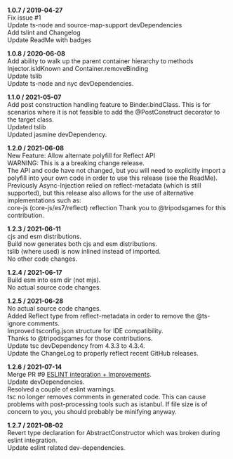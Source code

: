 **1.0.7 / 2019-04-27**  
Fix issue #1  
Update ts-node and source-map-support devDependencies  
Add tslint and Changelog  
Update ReadMe with badges  

**1.0.8 / 2020-06-08**  
Add ability to walk up the parent container hierarchy to methods Injector.isIdKnown and Container.removeBinding  
Update tslib  
Update ts-node and nyc devDependencies.  

**1.1.0 / 2021-05-07**  
Add post construction handling feature to Binder.bindClass.  This is for scenarios where it is not feasible to add the @PostConstruct decorator to the target class.  
Updated tslib  
Updated jasmine devDependency.  

**1.2.0 / 2021-06-08**  
New Feature: Allow alternate polyfill for Reflect API  
WARNING: This is a a breaking change release.  
The API and code have not changed, but you will need to explicitly import a polyfill into your own code in order to use this release (see the ReadMe).  
Previously Async-Injection relied on reflect-metadata (which is still supported), but this release also allows for the use of alternative implementations such as:  
    core-js (core-js/es7/reflect)
    reflection
Thank you to @tripodsgames for this contribution.  

**1.2.3 / 2021-06-11**  
cjs and esm distributions.  
Build now generates both cjs and esm distributions.  
tslib (where used) is now inlined instead of imported.  
No other code changes.  

**1.2.4 / 2021-06-17**  
Build esm into esm dir (not mjs).  
No actual source code changes.  

**1.2.5 / 2021-06-28**  
No actual source code changes.  
Added Reflect type from reflect-metadata in order to remove the @ts-ignore comments.  
Improved tsconfig.json structure for IDE compatibility.  
Thanks to @tripodsgames for those contributions.  
Update tsc devDependency from 4.3.3 to 4.3.4.  
Update the ChangeLog to properly reflect recent GitHub releases.  

**1.2.6 / 2021-07-14**  
Merge PR #9 [ESLINT integration + Improvements](https://github.com/pcafstockf/async-injection/pull/9).  
Update devDependencies.  
Resolved a couple of eslint warnings.  
tsc no longer removes comments in generated code.  This can cause problems with post-processing tools such as istanbul. If file size is of concern to you, you should probably be minifying anyway.  

**1.2.7 / 2021-08-02**  
Revert type declaration for AbstractConstructor which was broken during eslint integration.  
Update eslint related dev-dependencies.
